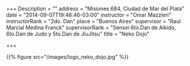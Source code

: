 +++
Description = ""
address = "Misiones 684, Ciudad de Mar del Plata"
date = "2014-09-07T19:46:46-03:00"
instructor = "Omar Mazzieri"
instructorRank = "2do. Dan"
place = "Buenos Aires"
supervisor = "Raul Marcial Medina Franck"
supervisorRank = "Sensei 6to.Dan de Aikido, 6to.Dan de Judo y 5to.Dan de JiuJitsu"
title = "Neko Dojo"

+++

{{% figure src="/images/logo_neko_dojo.jpg" %}}

